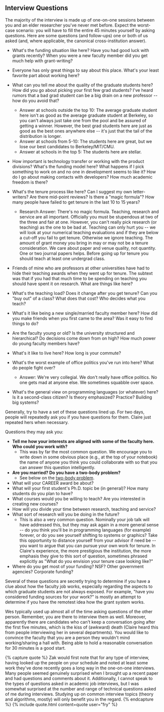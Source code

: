 ## Interview Questions

The majority of the interview is made up of one-on-one sessions between you and
an elder researcher you've never met before. Expect the worst-case scenario: you
will have to fill the entire 45 minutes yourself by asking questions. Here are
some questions (and follow-ups) one or both of us asked (and, where applicable,
the canonical cross-institution answer). 

- What's the funding situation like here? Have you had good luck with
  grants recently? When you were a new faculty member did you get much help
  with grant-writing?
- Everyone has only great things to say about this place. What's your
  least favorite part about working here? 
- What can you tell me about the quality of the graduate students here?
  How did you go about picking your first few grad students? I've heard
  rumors that a bad grad student can be a big drain on a new professor -- how
  do you avoid that? 
  - Answer at schools outside the top 10: The average graduate student here isn't as
    good as the average graduate student at Berkeley, so you can't always just take
    one from the pool and be assured of getting a winner. However, the best grad
    students here are just as good as the best ones anywhere else -- it's just that
    the tail of the distribution is longer. 
  - Answer at schools from 5-10: The students here are great, but we lose our
    best candidates to Berkeley/MIT/CMU.
  - Answer at schools in the top 5: The students here are stellar.
- How important is technology transfer or working with the product
  divisions? What's the funding model here? What happens if I pick something
  to work on and no one in development seems to like it? How do I go about
  making contacts with developers? How much academic freedom is there? 
- What's the tenure process like here? Can I suggest my own
  letter-writers? Are there mid-point reviews? Is there a "magic formula"?
  How many people have failed to get tenure in the last 10 to 15 years? 
  
  - Research Answer: There's no magic formula. Teaching, research and
    service are all important. Officially you must be stupendous at two of
    the three and fair at one. However, you can't really pick research (or
    teaching) as the one to be bad at. Teaching can only hurt you -- we will
    look at your numerical teaching evaluations and if they are below a
    cut-off you fail to get tenure. Otherwise we ignore teaching. The amount
    of grant money you bring in may or may not be a tenure consideration. We
    care about paper and venue quality, not quantity. One or two journal
    papers helps. Before going up for tenure you should teach at least one
    undergrad class.
- Friends of mine who are professors at other universities have had to
  hide their teaching awards when they went up for tenure. The subtext was
  that if you had that much time to be spending on teaching you should have
  spent it on research. What are things like here? 
- What's the teaching load? Does it change after you get tenure? Can you
  "buy out" of a class? What does that cost? Who decides what you teach? 
- What's it like being a new single/married faculty member here? How did
  you make friends when you first came to the area? Was it easy to find
  things to do?
- Are the faculty young or old? Is the university structured and
  hierarchical? Do decisions come down from on high? How much power do young
  faculty members have? 
- What's it like to live here? How long is your commute? 
- What's the worst example of office politics you've run into here? What
  do people fight over?
  - Answer: We're very collegial. We don't really have office politics.
    No one gets mad at anyone else. We sometimes squabble over space.
- What's the general view on programming languages (or whatever) here?
Is it a second-class citizen? Is theory emphasized? Practice? Building big
systems? 

Generally, try to have a set of these questions lined up. For two days,
people will repeatedly ask you if you have questions for them.  Claire just
repeated hers when necessary.

Questions they may ask you:
- **Tell me how your interests are aligned with some of the faculty here.
  Who could you work with?**
  - This was by far the most common question. We encourage you to write
    down in some obvious place (e.g., at the top of your notebook) the name
    of anyone you think you could collaborate with so that you can answer
    this question intelligently. 
- **Are you married? Do you have a two-body problem?**
  - See below on the [two-body problem](#dual-career-couplesdivulging-your-partnered-status).
- What will your CAREER award be about? 
- What will your first student's Ph.D. topic be (in general)? How many
  students do you plan to have? 
- What courses would you be willing to teach? Are you interested in
  creating new courses? 
- How will you divide your time between research, teaching and service? 
- What sort of research will you be doing in the future? 
  - This is also a very common question.  Nominally your job talk will have
    addressed this, but they may ask again in a more general sense -- do you think
    you'll be in programming languages (for example) forever, or do you see yourself
    shifting to systems or graphics? Take this opportunity to distance yourself from
    your advisor if need be -- you want to argue that you can pursue your own work
    for tenure. In Claire's experience, the more prestigious the institution, the
    more emphasis they give to this sort of question, sometimes phrased explicitly
    as "What do you envision your tenure case looking like?"
- Where do you get most of your funding? NSF? Other government agencies?
Corporate funding? 

Several of these questions are secretly trying to determine if you have a clue
about how the faculty job works, especially regarding the aspects to which
graduate students are not always exposed.  For example, "have you considered
funding sources for your work?" is mostly an attempt to determine if you have
the remotest idea how the grant system works.  

Wes typically used up almost all of the time asking questions of the other
person. Remember, you are there to interview them as well.  Moreover, apparently
there are candidates who can't keep a conversation going after the first
five minutes, which is the kiss of (awkward) death (Claire heard this from
people interviewing her in several departments).  You would like to
convince the faculty that you are a person they wouldn't mind
working/sharing a hall with.  Being able to hold a reasonable conversation
for 30 minutes is a good start. 

{% capture quote %}
Zak would first note that for any type of interview, having looked up the people
on your schedule and noted at least some work they've done recently goes a long
way in the one-on-one interviews.  Many people seemed genuinely surprised when I
brought up a recent paper and had questions and comments about it.
Additionally, I cannot speak to the types of questions asked in academic job
interviews, but I was somewhat surprised at the number and range of technical
questions asked of me during interviews.  Studying up on common interview topics
(theory and algorithms, mostly) will only benefit you in the regard.
{% endcapture %}
{% include quote.html content=quote user="fry" %}
